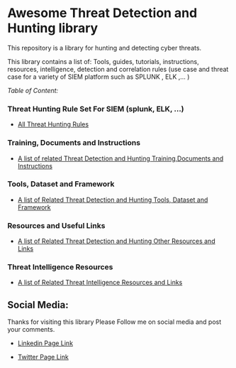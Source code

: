 # Awesome Threat Detection and Hunting library


This repository is a library for hunting and detecting cyber threats.

This library contains a list of:
Tools, guides, tutorials, instructions, resources, intelligence, detection and correlation rules (use case and threat case for a variety of SIEM  platform such as  SPLUNK , ELK ,... )

*Table of Content:*

### Threat Hunting Rule Set For SIEM (splunk, ELK, ...)
- [All Threat Hunting Rules](https://threat-hunting.github.io/awesome_Threat-Hunting/Threat%20Hunting%20Rule%20Set)

### Training, Documents and Instructions
- [A list of related Threat Detection and Hunting Training,Documents and Instructions](https://threat-hunting.github.io/awesome_Threat-Hunting/Training%2C%20Documents%20and%20Instructions)

### Tools, Dataset and Framework
- [A list of Related Threat Detection and Hunting Tools, Dataset and Framework ](https://threat-hunting.github.io/awesome_Threat-Hunting/Tools%2CDataset%2CFramework)

### Resources and Useful Links
- [A list of Related Threat Detection and Hunting Other Resources and Links](https://threat-hunting.github.io/awesome_Threat-Hunting/Other%20Resources%20and%20Useful%20Links)

### Threat Intelligence Resources

- [A list of Related Threat Intelligence Resources and Links](https://threat-hunting.github.io/awesome_Threat-Hunting/Threat%20Intelligence)



## Social Media:
Thanks for visiting this library
Please Follow me on social media and post your comments.

- [Linkedin Page Link](https://www.linkedin.com/company/threathunting)

- [Twitter Page Link](https://www.twitter.com/threathunting_)




